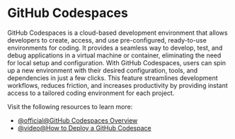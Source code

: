 # GitHub Codespaces

GitHub Codespaces is a cloud-based development environment that allows developers to create, access, and use pre-configured, ready-to-use environments for coding. It provides a seamless way to develop, test, and debug applications in a virtual machine or container, eliminating the need for local setup and configuration. With GitHub Codespaces, users can spin up a new environment with their desired configuration, tools, and dependencies in just a few clicks. This feature streamlines development workflows, reduces friction, and increases productivity by providing instant access to a tailored coding environment for each project.

Visit the following resources to learn more:

- [@official@GitHub Codespaces Overview](https://docs.github.com/en/codespaces/overview)
- [@video@How to Deploy a GitHub Codespace](https://www.youtube.com/watch?v=_01iCF9sO1c)